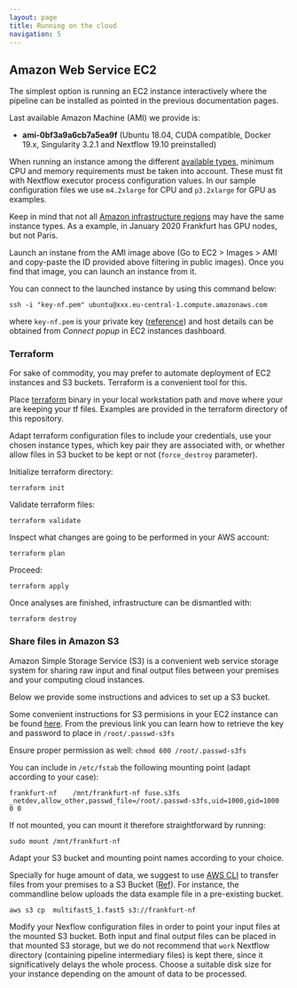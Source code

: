 ```yaml
---
layout: page
title: Running on the cloud 
navigation: 5
---
```


## Amazon Web Service EC2

The simplest option is running an EC2 instance interactively where the pipeline can be installed as pointed in the previous documentation pages.

Last available Amazon Machine (AMI) we provide is:
* **ami-0bf3a9a6cb7a5ea9f** (Ubuntu 18.04, CUDA compatible, Docker 19.x, Singularity 3.2.1 and Nextflow 19.10 preinstalled)

When running an instance among the different [available types](https://aws.amazon.com/ec2/instance-types/), minimum CPU and memory requirements must be taken into account. These must fit with Nextflow executor process configuration values. In our sample configuration files we use ```m4.2xlarge``` for CPU and ```p3.2xlarge``` for GPU as examples.

Keep in mind that not all [Amazon infrastructure regions](https://aws.amazon.com/about-aws/global-infrastructure/regions_az/) may have the same instance types. As a example, in January 2020 Frankfurt has GPU nodes, but not Paris. 

Launch an instane from the AMI image above (Go to EC2 > Images > AMI and copy-paste the ID provided above filtering in public images). Once you find that image, you can launch an instance from it.

You can connect to the launched instance by using this command below:

    ssh -i "key-nf.pem" ubuntu@xxx.eu-central-1.compute.amazonaws.com
    
where ```key-nf.pem``` is your private key ([reference](https://docs.aws.amazon.com/AWSEC2/latest/UserGuide/ec2-key-pairs.html)) and host details can be obtained from *Connect popup* in EC2 instances dashboard.

### Terraform

For sake of commodity, you may prefer to automate deployment of EC2 instances and S3 buckets. Terraform is a convenient tool for this.

Place [terraform](https://www.terraform.io/downloads.html) binary in your local workstation path and move where your are keeping your tf files. Examples are provided in the terraform directory of this repository.

Adapt terraform configuration files to include your credentials, use your chosen instance types, which key pair they are associated with, or whether allow files in S3 bucket to be kept or not (```force_destroy``` parameter).

Initialize terraform directory:

    terraform init
    
Validate terraform files:

    terraform validate
    
Inspect what changes are going to be performed in your AWS account:

    terraform plan
    
Proceed:
    
    terraform apply
    
Once analyses are finished, infrastructure can be dismantled with:

    terraform destroy
    

### Share files in Amazon S3

Amazon Simple Storage Service (S3) is a convenient web service storage system for sharing raw input and final output files between your premises and your computing cloud instances.

Below we provide some instructions and advices to set up a S3 bucket.

Some convenient instructions for S3 permisions in your EC2 instance can be found [here](https://cloudkul.com/blog/mounting-s3-bucket-linux-ec2-instance/). From the previous link you can learn how to retrieve the key and password to place in ```/root/.passwd-s3fs```

Ensure proper permission as well: ```chmod 600 /root/.passwd-s3fs```

You can include in ```/etc/fstab``` the following mounting point (adapt according to your case):

    frankfurt-nf    /mnt/frankfurt-nf fuse.s3fs _netdev,allow_other,passwd_file=/root/.passwd-s3fs,uid=1000,gid=1000   0 0

If not mounted, you can mount it therefore straightforward by running:

    sudo mount /mnt/frankfurt-nf
    
Adapt your S3 bucket and mounting point names according to your choice.

Specially for huge amount of data, we suggest to use [AWS CLI](https://aws.amazon.com/cli/) to transfer files from your premises to a S3 Bucket ([Ref](https://docs.aws.amazon.com/en_us/cli/latest/userguide/cli-services-s3.html)). For instance, the commandline below uploads the data example file in a pre-existing bucket.

    aws s3 cp  multifast5_1.fast5 s3://frankfurt-nf

Modify your Nexflow configuration files in order to point your input files at the mounted S3 bucket. Both input and final output files can be placed in that mounted S3 storage, but we do not recommend that ```work``` Nextflow directory (containing pipeline intermediary files) is kept there, since it significatively delays the whole process. Choose a suitable disk size for your instance depending on the amount of data to be processed.
    